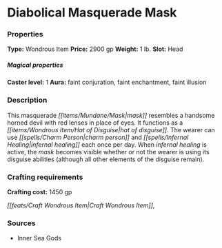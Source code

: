 ﻿---
Title: "Diabolical Masquerade Mask"
Type: "Wondrous Item"
Price: "2900 gp"
Weight: "1 lb."
Slot: "Head"
Caster level: "1"
Aura: "faint conjuration, faint enchantment, faint illusion"
Description: |
  "This masquerade mask resembles a handsome horned devil with red lenses in place of eyes. It functions as a _hat of disguise_. The wearer can use _charm person_ and _infernal healing_ each once per day. When _infernal healing_ is active, the mask becomes visible whether or not the wearer is using its disguise abilities (although all other elements of the disguise remain)."
Crafting cost: "1450 gp"
Sources: "['Inner Sea Gods']"
---

# Diabolical Masquerade Mask

### Properties

**Type:** Wondrous Item **Price:** 2900 gp **Weight:** 1 lb. **Slot:** Head

##### Magical properties

**Caster level:** 1 **Aura:** faint conjuration, faint enchantment, faint illusion

### Description

This masquerade _[[items/Mundane/Mask|mask]]_ resembles a handsome horned devil with red lenses in place of eyes. It functions as a _[[items/Wondrous Item/Hat of Disguise|hat of disguise]]_. The wearer can use _[[spells/Charm Person|charm person]]_ and _[[spells/Infernal Healing|infernal healing]]_ each once per day. When _infernal healing_ is active, the _mask_ becomes visible whether or not the wearer is using its disguise abilities (although all other elements of the disguise remain).

### Crafting requirements

**Crafting cost:** 1450 gp

_[[feats/Craft Wondrous Item|Craft Wondrous Item]]_,

### Sources

* Inner Sea Gods